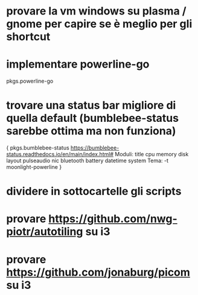 
# provare la vm windows su plasma / gnome per capire se è meglio per gli shortcut

# implementare powerline-go
pkgs.powerline-go

# trovare una status bar migliore di quella default (bumblebee-status sarebbe ottima ma non funziona)
{
    pkgs.bumblebee-status
    https://bumblebee-status.readthedocs.io/en/main/index.html#
    Moduli:
    title cpu memory disk layout pulseaudio nic bluetooth battery datetime system
    Tema:
    -t moonlight-powerline
}

# dividere in sottocartelle gli scripts

# provare https://github.com/nwg-piotr/autotiling su i3

# provare https://github.com/jonaburg/picom su i3 


